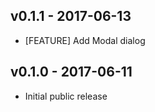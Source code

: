 ## v0.1.1 - 2017-06-13

* [FEATURE] Add Modal dialog

## v0.1.0 - 2017-06-11

* Initial public release